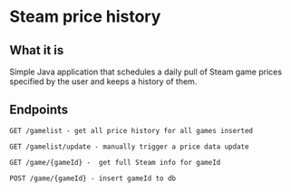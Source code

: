 # Steam price history

## What it is
 
Simple Java application that schedules a daily pull of Steam game prices specified by the user and keeps a history of them.

## Endpoints

```
GET /gamelist - get all price history for all games inserted
```

```
GET /gamelist/update - manually trigger a price data update
```

```
GET /game/{gameId} -  get full Steam info for gameId

```

```
POST /game/{gameId} - insert gameId to db

```
